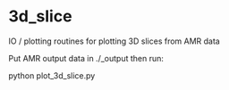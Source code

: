 # 3d_slice

IO / plotting routines for plotting 3D slices from AMR data

Put AMR output data in ./_output then run:

python plot_3d_slice.py
